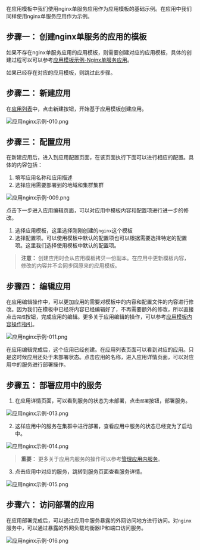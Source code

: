 ﻿在应用模板中我们使用nginx单服务应用作为应用模板的基础示例。在应用中我们同样使用nginx单服务应用作为示例。

## 步骤一： 创建nginx单服务的应用的模板

如果不存在nginx单服务应用的应用模板，则需要创建对应的应用模板，具体的创建过程可以可以参考[应用模板示例-Nginx单服务应用][1]。

如果已经存在对应的应用模板，则跳过此步骤。

## 步骤二： 新建应用

在[应用列表][2]中，点击新建按钮，开始基于应用模板创建应用。

![应用nginx示例-010.png][create]

## 步骤三： 配置应用

在新建应用后，进入到应用配置页面，在该页面执行下面可以进行相应的配置。具体的内容包括：

1. 填写应用名称和应用描述
2. 选择应用需要部署到的地域和集群集群

![应用nginx示例-009.png][create2]

点击下一步进入应用编辑页面，可以对应用中模板内容和配置项进行进一步的修改。
1. 选择应用模板，这里选择刚刚创建的`nginx`这个模板
2. 选择配置项。可以使用模板中默认的配置项也可以根据需要选择特定的配置项。这里我们选择使用模板中默认的配置项。

>**注意：**
>创建应用时会从应用模板拷贝一份副本。在应用中更新模板内容，修改的内容并不会同步回原来的应用模板。

## 步骤四： 编辑应用

在应用编辑操作中，可以更加应用的需要对模板中的内容和配置文件的内容进行修改。因为我们在模板中已经将内容已经编辑好了，不再需要额外的修改，所以直接点击`完成`按钮，完成应用的编辑。更多关于应用编辑的操作，可以参考[应用模板内容操作指引][5]。

![应用nginx示例-011.png][6]

在应用编辑完成后，这个应用已经创建。在应用列表页面可以看到对应的应用。只是这时候应用还处于未部署状态。点击应用的名称，进入应用详情页面，可以对应用中的服务进行部署操作。
## 步骤五： 部署应用中的服务

1. 在应用详情页面，可以看到服务的状态为未部署，点击`部署`按钮，部署服务。

![应用nginx示例-013.png][8]

2. 这样应用中的服务在集群中进行部署，查看应用中服务的状态已经变为了启动中。

![应用nginx示例-014.png][9]

>**重要：**
>更多关于应用内服务的操作可以参考[管理应用内服务][11]。

3. 点击应用中对应的服务，跳转到服务页面查看服务详情。

![应用nginx示例-015.png][10]

## 步骤六： 访问部署的应用

在应用部署完成后，可以通过应用中服务暴露的外网访问地方进行访问。对`nginx`服务中，可以通过暴露的外网负载均衡器IP和端口访问服务。

![应用nginx示例-016.png][13]

  [1]: http://tce.fsphere.cn/document/product/457/11945
  [2]: http://console.tce.fsphere.cn/ccs/application
  [3]: https://mc.qcloudimg.com/static/img/b69a1f01ddfb2abc05512e324865b8b3/image.png
  [4]: https://mc.qcloudimg.com/static/img/27eda4339af5b2d86959287a4192e783/image.png
  [5]: http://tce.fsphere.cn/document/product/457/12199
  [6]: https://mc.qcloudimg.com/static/img/68364f4d1cc623615e0ddc01b9f302ac/image.png

  [8]: https://mc.qcloudimg.com/static/img/0bb4b714e791dc5c8ade33e2b1dea3d7/image.png
  [9]: https://mc.qcloudimg.com/static/img/189cb4d6c49b3f9605c641045894b101/image.png
  [10]: https://mc.qcloudimg.com/static/img/ad600fc08984247d9201869767afa1d1/image.png
  [11]: http://tce.fsphere.cn/document/product/457/11989
  [12]: https://mc.qcloudimg.com/static/img/3aea8dfee04dd0b8beb5a7aa48ce1bf1/image.png
  [13]: https://mc.qcloudimg.com/static/img/40eb6e610d8f57e2da3089ad29564fc9/image.png
  [create]: https://mc.qcloudimg.com/static/img/193ee99a7ccaff383b87ef2491a4468c/image.png
  [create2]: https://mc.qcloudimg.com/static/img/9bef862af44c4b1acc3a571589ebf71f/image.png